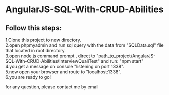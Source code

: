 # AngularJS-SQL-With-CRUD-Abilities

## Follow this steps:
1.Clone this project to new directory.<br/>
2.open phpmyadmin and run sql query with the data from "SQLData.sql" file that located in root directory.<br/>
3.open node.js command prompt , direct to "path_to_project\AngularJS-SQL-With-CRUD-Abilities\InterviewQualiTest" and run: "npm start"<br/>
4.you get a message on console "listening on port 1338".<br/>
5.now open your browser and route to "localhost:1338".<br/>
6.you are ready to go!<br/>

for any question, please contact me by email

